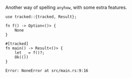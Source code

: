 Another way of spelling `anyhow`, with some extra features.

```rust,no_run
use tracked::{tracked, Result};

fn f() -> Option<()> {
    None
}

#[tracked]
fn main() -> Result<()> {
    let _ = f()?;
    Ok(())
}
```

```ignore
Error: NoneError at src/main.rs:9:16
```
